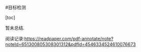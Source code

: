 #目标检测 

[toc]

暂未总结.

阅读记录:<https://readpaper.com/pdf-annotate/note?noteId=651300805308301312&pdfId=4546334524610076673>
